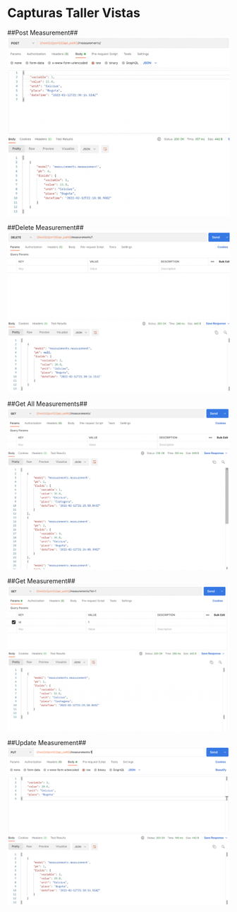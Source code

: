 # Capturas Taller Vistas

##Post Measurement##
![Screenshot](Post.png)

##Delete Measurement##
![Screenshot](Delete.png)

##Get All Measurements##
![Screenshot](GetAll.png)

##Get Measurement##
![Screenshot](Get.png)

##Update Measurement##
![Screenshot](Put.png)
